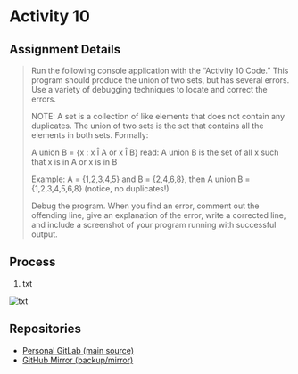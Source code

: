 # Activity 10

## Assignment Details

> Run the following console application with the “Activity 10 Code.” This program should produce the union of two sets, but has several errors. Use a variety of debugging techniques to locate and correct the errors.
>
> NOTE: A set is a collection of like elements that does not contain any duplicates. The union of two sets is the set that contains all the elements in both sets. Formally:
>
> A union B = {x : x Î A or x Î B}
> read: A union B is the set of all x such that x is in A or x is in B
>
> Example: A = {1,2,3,4,5} and B = {2,4,6,8}, then A union B = {1,2,3,4,5,6,8} (notice, no duplicates!)
>
> Debug the program. When you find an error, comment out the offending line, give an explanation of the error, write a corrected line, and include a screenshot of your program running with successful output.

## Process

1. txt

  ![txt](./screenshots/filename.png)

## Repositories

- [Personal GitLab (main source)](https://gitlab.scoutchorton.io/gcu/cst-150/-/tree/master/Activity10)
- [GitHub Mirror (backup/mirror)](https://github.com/scoutchorton/cst-150/tree/master/Activity10)
